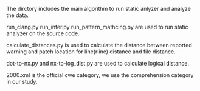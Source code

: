 The dirctory includes the main algorithm to run static anlyzer and analyze the data.

run_clang.py run_infer.py run_pattern_mathcing.py are used to run static analyzer on the source code.

calculate_distances.py is used to calculate the distance between reported warning and patch location for line(rline) distance and file distance.

dot-to-nx.py and nx-to-log_dist.py are used to calculate logical distance.

2000.xml is the official cwe category, we use the comprehension category in our study.
